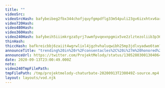 ```yaml
---
title: ""
videoSrc: 
videoSrcHash: bafybeibeg2fbx344chofjquyfgmpdflg33m54puli23gv6izxhtxv6araq?filename=projektmelody-chaturbate-20200913T230049Z-source.mp4
video720Hash: 
video480Hash: 
video360Hash: 
video240Hash: bafybeih5iiimkrgza5yrj7uwmfpvqexnpgmix5ve2zlztezoliib3p36gq?filename=projektmelody-chaturbate-20200913T230049Z-240p.mp4
thinHash: 
thiccHash: bafkreicbbj6zaiit4wgrwlixl4jgzhvhaluqwibh25mp3jdlvyadwo6tam?filename=20200913T230049Z-thicc.jpg
announceTitle: "trending%20in%20r%2Fconsentacles%2C%20i%27m%20honored%20%20%20also%2C%20i%20may%20not%20have%20tentacles%2C%20but%20i%20have%20a%20voice%20that%27ll%20wrap%20around%20you%20and%20violently%20penetrate%20your......heart%3F%20%20but%20ya%2C%20AMSR%20should%20be%20working%20better%20today%20%3C3%20%20i%27m%20live%3A"
announceUrl: https://twitter.com/ProjektMelody/status/1305280300130406402
date: 2020-09-13T23:00:49.000Z
note: 
video240TmpFilePath: 
tmpFilePath: /tmp/projektmelody-chaturbate-20200913T230049Z-source.mp4
layout: layouts/vod.njk
---
```

